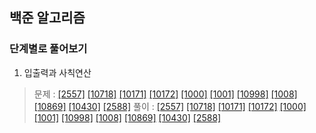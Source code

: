 ## 백준 알고리즘 
### 단계별로 풀어보기 

1. 입출력과 사칙연산
> 문제 : [[2557]](https://www.acmicpc.net/problem/2557) 
[[10718]](https://www.acmicpc.net/problem/10718) 
[[10171]](https://www.acmicpc.net/problem/10171) 
[[10172]](https://www.acmicpc.net/problem/10172) 
[[1000]](https://www.acmicpc.net/problem/1000) 
[[1001]](https://www.acmicpc.net/problem/1001) 
[[10998]](https://www.acmicpc.net/problem/10998) 
[[1008]](https://www.acmicpc.net/problem/1008) 
[[10869]](https://www.acmicpc.net/problem/10869) 
[[10430]](https://www.acmicpc.net/problem/10430) 
[[2588]](https://www.acmicpc.net/problem/2588) 
풀이 : [[2557]](./step/01_입출력과%20사칙연산/1_2557.py)
[[10718]](./step/01_입출력과%20사칙연산/2_10718.py)
[[10171]](./step/01_입출력과%20사칙연산/3_10171.py)
[[10172]](./step/01_입출력과%20사칙연산/4_10172.py)
[[1000]](./step/01_입출력과%20사칙연산/5_1000.py)
[[1001]](./step/01_입출력과%20사칙연산/6_1001.py)
[[10998]](./step/01_입출력과%20사칙연산/7_10998.py)
[[1008]](./step/01_입출력과%20사칙연산/8_1008.py)
[[10869]](./step/01_입출력과%20사칙연산/9_10869.py)
[[10430]](./step/01_입출력과%20사칙연산/10_10430.py)
[[2588]](./step/01_입출력과%20사칙연산/11_2588.py)
>